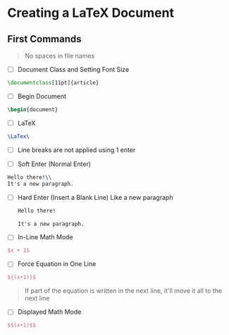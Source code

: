 # Creating a LaTeX Document

## First Commands

> No spaces in file names

- [ ] Document Class and Setting Font Size

```tex
\documentclass[11pt]{article}
```

- [ ] Begin Document

```tex
\begin{document}
```

- [ ] LaTeX

```tex
\LaTex\
```


- [ ] Line breaks are not applied using 1 enter

- [ ] Soft Enter (Normal Enter)

```tex
Hello there!\\
It's a new paragraph.
```

  
- [ ] Hard Enter (Insert a Blank Line)
  Like a new paragraph
  ```tex
  Hello there!
 
  It's a new paragraph.
  ```

- [ ] In-Line Math Mode

```tex
$x + 1$
```

- [ ] Force Equation in One Line
```tex
${(x+1)}$
```
> If part of the equation is written in the next line, it'll move it all to the next line
  
  
- [ ] Displayed Math Mode

```tex
$$(x+1)$$
```
